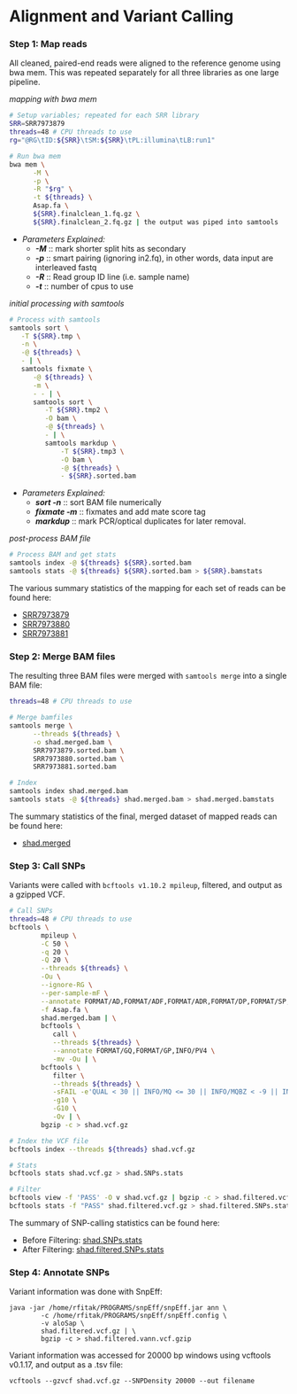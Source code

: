 # **Alignment and Variant Calling**
### Step 1: Map reads
All cleaned, paired-end reads were aligned to the reference genome using bwa mem. This was repeated separately for all three libraries as one large pipeline.

_mapping with bwa mem_
```bash
# Setup variables; repeated for each SRR library
SRR=SRR7973879
threads=48 # CPU threads to use
rg="@RG\tID:${SRR}\tSM:${SRR}\tPL:illumina\tLB:run1"

# Run bwa mem
bwa mem \
      -M \
      -p \
      -R "$rg" \
      -t ${threads} \
      Asap.fa \
      ${SRR}.finalclean_1.fq.gz \
      ${SRR}.finalclean_2.fq.gz | the output was piped into samtools
```

- _Parameters Explained:_
  - ***-M*** :: mark shorter split hits as secondary
  - ***-p*** :: smart pairing (ignoring in2.fq), in other words, data input are interleaved fastq
  - ***-R*** :: Read group ID line (i.e. sample name)
  - ***-t*** :: number of cpus to use

_initial processing with samtools_
```bash
# Process with samtools
samtools sort \
   -T ${SRR}.tmp \
   -n \
   -@ ${threads} \
   - | \
   samtools fixmate \
      -@ ${threads} \
      -m \
      - - | \
      samtools sort \
         -T ${SRR}.tmp2 \
         -O bam \
         -@ ${threads} \
         - | \
         samtools markdup \
             -T ${SRR}.tmp3 \
             -O bam \
             -@ ${threads} \
             - ${SRR}.sorted.bam
```

- _Parameters Explained:_
  - ***sort -n*** :: sort BAM file numerically
  - ***fixmate -m*** :: fixmates and add mate score tag
  - ***markdup*** :: mark PCR/optical duplicates for later removal.

_post-process BAM file_
```bash
# Process BAM and get stats
samtools index -@ ${threads} ${SRR}.sorted.bam
samtools stats -@ ${threads} ${SRR}.sorted.bam > ${SRR}.bamstats
```

The various summary statistics of the mapping for each set of reads can be found here:
- [SRR7973879](./data/SRR7973879.bamstats)
- [SRR7973880](./data/SRR7973880.bamstats)
- [SRR7973881](./data/SRR7973881.bamstats)

### Step 2: Merge BAM files

The resulting three BAM files were merged with `samtools merge` into a single BAM file:

```bash
threads=48 # CPU threads to use

# Merge bamfiles
samtools merge \
      --threads ${threads} \
      -o shad.merged.bam \
      SRR7973879.sorted.bam \
      SRR7973880.sorted.bam \
      SRR7973881.sorted.bam

# Index
samtools index shad.merged.bam
samtools stats -@ ${threads} shad.merged.bam > shad.merged.bamstats
```
The summary statistics of the final, merged dataset of mapped reads can be found here:
- [shad.merged](./data/shad.merged.bamstats)

### Step 3: Call SNPs
Variants were called with `bcftools v1.10.2 mpileup`, filtered, and output as a gzipped VCF.
```bash
# Call SNPs
threads=48 # CPU threads to use
bcftools \
        mpileup \
        -C 50 \
        -q 20 \
        -Q 20 \
        --threads ${threads} \
        -Ou \
        --ignore-RG \
        --per-sample-mF \
        --annotate FORMAT/AD,FORMAT/ADF,FORMAT/ADR,FORMAT/DP,FORMAT/SP,INFO/AD,INFO/ADF,INFO/ADR \
        -f Asap.fa \
        shad.merged.bam | \
        bcftools \
           call \
           --threads ${threads} \
           --annotate FORMAT/GQ,FORMAT/GP,INFO/PV4 \
           -mv -Ou | \
        bcftools \
           filter \
           --threads ${threads} \
           -sFAIL -e'QUAL < 30 || INFO/MQ <= 30 || INFO/MQBZ < -9 || INFO/RPBZ < -5 || INFO/RPBZ > 5 || INFO/BQBZ < -5 || INFO/DP4[3]+INFO/DP4[4] <= 2' \
           -g10 \
           -G10 \
           -Ov | \
        bgzip -c > shad.vcf.gz

# Index the VCF file
bcftools index --threads ${threads} shad.vcf.gz

# Stats
bcftools stats shad.vcf.gz > shad.SNPs.stats

# Filter
bcftools view -f 'PASS' -O v shad.vcf.gz | bgzip -c > shad.filtered.vcf.gz
bcftools stats -f "PASS" shad.filtered.vcf.gz > shad.filtered.SNPs.stats
```
The summary of SNP-calling statistics can be found here:
- Before Filtering: [shad.SNPs.stats](./data/shad.SNPs.stats)
- After Filtering: [shad.filtered.SNPs.stats](./data/shad.filtered.SNPs.stats)

### Step 4: Annotate SNPs
Variant information was done with SnpEff:
```
java -jar /home/rfitak/PROGRAMS/snpEff/snpEff.jar ann \
        -c /home/rfitak/PROGRAMS/snpEff/snpEff.config \
        -v aloSap \
        shad.filtered.vcf.gz | \
        bgzip -c > shad.filtered.vann.vcf.gzip
```

Variant information was accessed for 20000 bp windows using vcftools v0.1.17, and output as a .tsv file: 
```
vcftools --gzvcf shad.vcf.gz --SNPDensity 20000 --out filename
```

